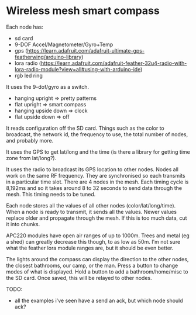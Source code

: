 # Wireless mesh smart compass

Each node has:
- sd card
- 9-DOF Accel/Magnetometer/Gyro+Temp
- gps (https://learn.adafruit.com/adafruit-ultimate-gps-featherwing/arduino-library)
- lora radio (https://learn.adafruit.com/adafruit-feather-32u4-radio-with-lora-radio-module?view=all#using-with-arduino-ide)
- rgb led ring

It uses the 9-dof/gyro as a switch.
- hanging upright => pretty patterns
- flat upright => smart compass
- hanging upside down => clock
- flat upside down => off

It reads configuration off the SD card. Things such as the color to broadcast, the network id, the frequency to use, the total number of nodes, and probably more.

It uses the GPS to get lat/long and the time (is there a library for getting time zone from lat/long?).

It uses the radio to broadcast its GPS location to other nodes. Nodes all work on the same RF frequency. They are synchronised so each transmits in a particular time slot. There are 4 nodes in the mesh. Each timing cycle is 8,192ms and so it takes around 8 to 32 seconds to send data through the mesh. This timing needs to be tuned.

Each node stores all the values of all other nodes (color/lat/long/time).  When a node is ready to transmit, it sends all the values. Newer values replace older and propagate through the mesh. If this is too much data, cut it into chunks.

APC220 modules have open air ranges of up to 1000m. Trees and metal (eg a shed) can greatly decrease this though, to as low as 50m. I'm not sure what the feather lora module ranges are, but it should be even better.

The lights around the compass can display the direction to the other nodes, the closest bathrooms, our camp, or the man. Press a button to change modes of what is displayed. Hold a button to add a bathroom/home/misc to the SD card. Once saved, this will be relayed to other nodes.

TODO:
 - all the examples i've seen have a send an ack, but which node should ack?
 